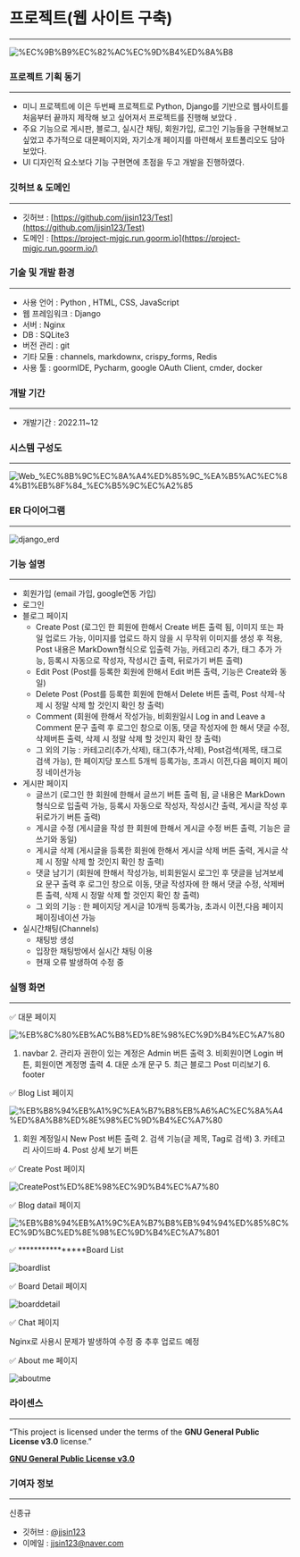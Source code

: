 # 프로젝트(웹 사이트 구축)

---

![%EC%9B%B9%EC%82%AC%EC%9D%B4%ED%8A%B8](https://user-images.githubusercontent.com/114375741/209914051-bebb22f2-4426-45ef-857b-ba01465628aa.jpg)


### 프로젝트 기획 동기

---

- 미니 프로젝트에 이은 두번째 프로젝트로 Python, Django를 기반으로 웹사이트를 처음부터 끝까지 제작해 보고 싶어져서 프로젝트를 진행해 보았다 .
- 주요 기능으로 게시판, 블로그, 실시간 채팅, 회원가입, 로그인 기능들을 구현해보고 싶었고 추가적으로 대문페이지와,  자기소개 페이지를 마련해서 포트폴리오도 담아 보았다.
- UI 디자인적 요소보다 기능 구현면에 초점을 두고 개발을 진행하였다.

### 깃허브 & 도메인

---

- 깃허브 : [https://github.com/jjsin123/Test](https://github.com/jjsin123/Test)
- 도메인 : [https://project-mjgjc.run.goorm.io](https://project-mjgjc.run.goorm.io/)

### 기술 및 개발 환경

---

- 사용 언어 : Python , HTML, CSS, JavaScript
- 웹 프레임워크 : Django
- 서버 : Nginx
- DB : SQLite3
- 버전 관리 : git
- 기타 모듈 : channels, markdownx, crispy_forms, Redis
- 사용 툴 : goormIDE, Pycharm, google OAuth Client, cmder, docker

### 개발 기간

---

- 개발기간 : 2022.11~12

### 시스템 구성도

---

![Web_%EC%8B%9C%EC%8A%A4%ED%85%9C_%EA%B5%AC%EC%84%B1%EB%8F%84_%EC%B5%9C%EC%A2%85](https://user-images.githubusercontent.com/114375741/209914096-ab853c2c-4dc8-47c8-98bc-a522f27638f3.jpg)

### ER 다이어그램

---

![django_erd](https://user-images.githubusercontent.com/114375741/209914125-d85949ab-0bd9-4e2c-9004-243573bd3286.png)

### 기능 설명

---

- 회원가입 (email 가입, google연동 가입)
- 로그인
- 블로그 페이지
    - Create Post (로그인 한 회원에 한해서 Create 버튼 출력 됨, 이미지 또는 파일 업로드 가능, 이미지를 업로드 하지 않을 시 무작위 이미지를 생성 후 적용, Post 내용은 MarkDown형식으로 입출력 가능, 카테고리 추가, 태그 추가 가능, 등록시 자동으로 작성자, 작성시간 출력, 뒤로가기 버튼 출력)
    - Edit Post (Post를 등록한 회원에 한해서 Edit 버튼 출력, 기능은 Create와 동일)
    - Delete Post (Post를 등록한 회원에 한해서 Delete 버튼 출력, Post 삭제-삭제 시 정말 삭제 할 것인지 확인 창 출력)
    - Comment (회원에 한해서 작성가능, 비회원일시 Log in and Leave a Comment 문구 출력 후 로그인 창으로 이동, 댓글 작성자에 한 해서 댓글 수정, 삭제버튼 출력, 삭제 시 정말 삭제 할 것인지 확인 창 출력)
    - 그 외의 기능 : 카테고리(추가,삭제), 태그(추가,삭제), Post검색(제목, 태그로 검색 가능), 한 페이지당 포스트 5개씩 등록가능, 초과시 이전,다음 페이지 페이징 네이션가능
- 게시판 페이지
    - 글쓰기 (로그인 한 회원에 한해서 글쓰기 버튼 출력 됨, 글 내용은 MarkDown형식으로 입출력 가능, 등록시 자동으로 작성자, 작성시간 출력, 게시글 작성 후 뒤로가기 버튼 출력)
    - 게시글 수정 (게시글을 작성 한 회원에 한해서 게시글 수정 버튼 출력, 기능은 글쓰기와 동일)
    - 게시글 삭제 (게시글을 등록한 회원에 한해서 게시글 삭제 버튼 출력, 게시글 삭제 시 정말 삭제 할 것인지 확인 창 출력)
    - 댓글 남기기 (회원에 한해서 작성가능, 비회원일시 로그인 후 댓글을 남겨보세요 문구 출력 후 로그인 창으로 이동, 댓글 작성자에 한 해서 댓글 수정, 삭제버튼 출력, 삭제 시 정말 삭제 할 것인지 확인 창 출력)
    - 그 외의 기능 : 한 페이지당 게시글 10개씩 등록가능, 초과시 이전,다음 페이지 페이징네이션 가능
- 실시간채팅(Channels)
    - 채팅방 생성
    - 입장한 채팅방에서 실시간 채팅 이용
    - 현재 오류 발생하여 수정 중

### 실행 화면

---

✅ 대문 페이지

![%EB%8C%80%EB%AC%B8%ED%8E%98%EC%9D%B4%EC%A7%80](https://user-images.githubusercontent.com/114375741/209914165-a46972fc-40b6-460d-b5e7-e12d43c30d21.png)

1. navbar 2. 관리자 권한이 있는 계정은 Admin 버튼 출력 3. 비회원이면 Login 버튼, 회원이면 계정명 출력 4. 대문 소개 문구 5. 최근 블로그 Post 미리보기 6. footer

✅ Blog List 페이지

![%EB%B8%94%EB%A1%9C%EA%B7%B8%EB%A6%AC%EC%8A%A4%ED%8A%B8%ED%8E%98%EC%9D%B4%EC%A7%80](https://user-images.githubusercontent.com/114375741/209914203-86d6d2bc-42e0-4bf9-ba51-01c369d603c0.png)

1. 회원 계정일시 New Post 버튼 출력 2. 검색 기능(글 제목, Tag로 검색) 3. 카테고리 사이드바 4. Post 상세 보기 버튼

✅ Create Post 페이지

![CreatePost%ED%8E%98%EC%9D%B4%EC%A7%80](https://user-images.githubusercontent.com/114375741/209914257-b389bb68-d0ce-4737-a7cf-cf72a3c5149b.png)

✅ Blog datail 페이지

![%EB%B8%94%EB%A1%9C%EA%B7%B8%EB%94%94%ED%85%8C%EC%9D%BC%ED%8E%98%EC%9D%B4%EC%A7%801](https://user-images.githubusercontent.com/114375741/209914224-4dd0deb7-bada-421a-9b93-d8c9b1425751.png)

✅ ****************Board List

![boardlist](https://user-images.githubusercontent.com/114375741/209914276-4794f344-f960-4f39-895b-e6c815553416.png)

✅ Board Detail 페이지

![boarddetail](https://user-images.githubusercontent.com/114375741/209914288-0c9c802f-cd00-4d8e-8882-9e385bb408b2.png)

✅ Chat 페이지

Nginx로 사용시 문제가 발생하여 수정 중 추후 업로드 예정

✅ About me 페이지

![aboutme](https://user-images.githubusercontent.com/114375741/209914302-fdc1f760-5aa4-402e-8765-b52fb4470bbb.png)

### 라이센스

---

“This project is licensed under the terms of the **GNU General Public License v3.0** license.”

**[GNU General Public License v3.0](https://github.com/jjsin123/Test/blob/add-license-1/LICENSE)**

### 기여자 정보

---

신종규

- 깃허브 : [@jjsin123](https://github.com/jjsin123)
- 이메일 : jjsin123@naver.com
